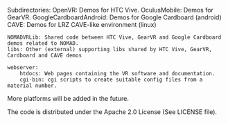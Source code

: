 Subdirectories:
	OpenVR: Demos for HTC Vive.
	OculusMobile: Demos for GearVR.
	GoogleCardboardAndroid: Demos for Google Cardboard (android)
	CAVE: Demos for LRZ CAVE-like environment (linux)
	
	NOMADVRLib: Shared code between HTC Vive, GearVR and Google Cardboard demos related to NOMAD.
	libs: Other (external) supporting libs shared by HTC Vive, GearVR, Cardboard and CAVE demos
	
	webserver: 
		htdocs: Web pages containing the VR software and documentation.
		cgi-bin: cgi scripts to create suitable config files from a material number.
	
More platforms will be added in the future.

The code is distributed under the Apache 2.0 License (See LICENSE file).

